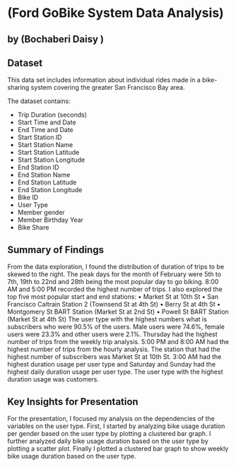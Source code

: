 # (Ford GoBike System Data Analysis)
## by (Bochaberi Daisy )


## Dataset

This data set includes information about individual rides made in a bike-sharing system covering the greater San Francisco Bay area.

The dataset contains:

- Trip Duration (seconds)
- Start Time and Date
- End Time and Date
- Start Station ID
- Start Station Name
- Start Station Latitude
- Start Station Longitude
- End Station ID
- End Station Name
- End Station Latitude
- End Station Longitude
- Bike ID
- User Type
- Member gender
- Member Birthday Year
- Bike Share


## Summary of Findings

From the data exploration, I found the distribution of duration of trips to be skewed to the right. The peak days for the month of February were 5th to 7th, 19th to 22nd and 28th being the most popular day to go biking. 8:00 AM and 5:00 PM recorded the highest number of trips. I also explored the top five most popular start and end stations: 
•	Market St at 10th St
•	San Francisco Caltrain Station 2 (Townsend St at 4th St)
•	Berry St at 4th St
•	Montgomery St BART Station (Market St at 2nd St) 
•	Powell St BART Station (Market St at 4th St)
The user type with the highest numbers what is subscribers who were 90.5% of the users. Male users were 74.6%, female users were 23.3% and other users were 2.1%.
Thursday had the highest number of trips from the weekly trip analysis.  5:00 PM and 8:00 AM had the highest number of trips from the hourly analysis. The station that had the highest number of subscribers was Market St at 10th St.
3:00 AM had the highest duration usage per user type and Saturday and Sunday had the highest daily duration usage per user type. The user type with the highest duration usage was customers.



## Key Insights for Presentation

For the presentation, I focused my analysis on the dependencies of the variables on the user type. First, I started by analyzing bike usage duration per gender based on the user type by plotting a clustered bar graph. I further analyzed daily bike usage duration based on the user type by plotting a scatter plot. Finally I plotted a clustered bar graph to show weekly bike usage duration based on the user type.